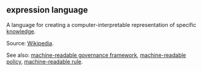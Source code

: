 ## expression language

<p class="c8"><span>A language for creating a computer-interpretable representation of specific </span><span class="c2"><a class="c3" href="#h.k96lktyswxnb">knowledge</a></span><span class="c0">.</span></p><p class="c8"><span>Source: </span><span class="c2"><a class="c3" href="https://www.google.com/url?q=https://en.wikipedia.org/wiki/Expression_language&amp;sa=D&amp;source=editors&amp;ust=1706779842666718&amp;usg=AOvVaw2_ePPfatKQ1FnLa_r0hlKc">Wikipedia</a></span><span>.</span></p><p class="c8"><span>See also: </span><span class="c2"><a class="c3" href="#h.fsrggzqf7bjg">machine-readable governance framework</a></span><span>, </span><span class="c2"><a class="c3" href="#h.4x7tsm56oicm">machine-readable policy</a></span><span>, </span><span class="c2"><a class="c3" href="#h.swtj1fvt2gug">machine-readable rule</a></span><span class="c0">.</span></p>

